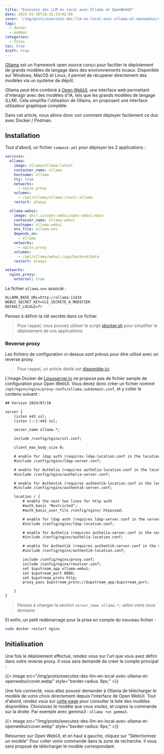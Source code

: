 ```yaml
---
title: "Executez des LLM en local avec Ollama et OpenWebUI"
date: 2025-03-30T18:15:25+02:00
cover: "/img/posts/executez-des-llm-en-local-avec-ollama-et-openwebui/cover.webp"
tags:
  - docker
  - podman
categories:
  - Tutos
toc: true
draft: true
---
```


[Ollama](https://ollama.com/) est un framework open source conçu pour faciliter le déploiement de grands modèles de langage dans des environnements locaux. Disponible sur Windows, MacOS et Linux, il permet de récupérer directement des modèles via un système de dépôt.

Ollama peut être combiné à [Open WebUI](https://github.com/open-webui/open-webui), une interface web permettant d'interagir avec des modèles d'IA, tels que les grands modèles de langage (LLM). Cela simplifie l'utilisation de Ollama, en proposant une interface utilisateur graphique complète.

Dans cet article, nous allons donc voir comment déployer facilement ce duo avec Docker / Podman.

## Installation

Tout d'abord, un fichier `compose.yml` pour déployer les 2 applications :

```yml
services:
  ollama:
    image: ollama/ollama:latest
    container_name: ollama
    hostname: ollama
    tty: true
    networks:
      - nginx_proxy
    volumes:
      - /opt/ollama/ollama:/root/.ollama
    restart: always

  ollama-webui:
    image: ghcr.io/open-webui/open-webui:main
    container_name: ollama-webui
    hostname: ollama-webui
    env_file: ollama.env
    depends_on:
      - ollama
    networks:
      - nginx_proxy
    volumes:
      - /opt/ollama/webui:/app/backend/data
    restart: always

networks:
  nginx_proxy:
    external: true
```

Le fichier `ollama.env` associé : 

```txt
OLLAMA_BASE_URL=http://ollama:11434
WEBUI_SECRET_KEY=CLE_SECRETE_A_MODIFIER
DEFAULT_LOCALE=fr
```

Pensez à définir la clé secrète dans ce fichier.

> Pour rappel, vous pouvez utiliser le script [jdocker.sh](https://github.com/jeremky/jdocker) pour simplifier le déploiement de vos applications

### Reverse proxy

Les fichiers de configuration ci-dessus sont prévus pour être utilisé avec un reverse proxy.

> Pour rappel, un article dédié est [disponible ici](/posts/reverse-proxy-nginx/).

L'image Docker de [Linuxserver.io](https://docs.linuxserver.io/general/swag/) ne propose pas de fichier sample de configuration pour Open WebUI. Vous devez donc créer un fichier nommé `/opt/nginx/nginx/proxy-confs/ollama.subdomain.conf`, et y coller le contenu suivant :

```txt
## Version 2024/07/16

server {
    listen 443 ssl;
    listen [::]:443 ssl;

    server_name ollama.*;

    include /config/nginx/ssl.conf;

    client_max_body_size 0;

    # enable for ldap auth (requires ldap-location.conf in the location block)
    #include /config/nginx/ldap-server.conf;

    # enable for Authelia (requires authelia-location.conf in the location block)
    #include /config/nginx/authelia-server.conf;

    # enable for Authentik (requires authentik-location.conf in the location block)
    #include /config/nginx/authentik-server.conf;

    location / {
        # enable the next two lines for http auth
        #auth_basic "Restricted";
        #auth_basic_user_file /config/nginx/.htpasswd;

        # enable for ldap auth (requires ldap-server.conf in the server block)
        #include /config/nginx/ldap-location.conf;

        # enable for Authelia (requires authelia-server.conf in the server block)
        #include /config/nginx/authelia-location.conf;

        # enable for Authentik (requires authentik-server.conf in the server block)
        #include /config/nginx/authentik-location.conf;

        include /config/nginx/proxy.conf;
        include /config/nginx/resolver.conf;
        set $upstream_app ollama-webui;
        set $upstream_port 8080;
        set $upstream_proto http;
        proxy_pass $upstream_proto://$upstream_app:$upstream_port;

    }
}
```

> Pensez à changer la section `server_name ollama.*;` selon votre sous domaine.

Et enfin, un petit redémarrage pour la prise en compte du nouveau fichier :

```bash
sudo docker restart nginx
```

## Initialisation

Une fois le déploiement effectué, rendez vous sur l'url que vous avez défini dans votre reverse proxy. Il vous sera demandé de créer le compte principal : 

{{< image src="/img/posts/executez-des-llm-en-local-avec-ollama-et-openwebui/cover.webp" style="border-radius: 8px;" >}}

Une fois connecté, vous allez pouvoir demander à Ollama de télécharger le modèle de votre choix directement depuis l'interface de Open WebUI. Tout d'abord, rendez vous sur [cette page](https://ollama.com/search) pour consulter la liste des modèles disponibles. Choisissez le modèle que vous voulez, et copiez la commande sur la droite. Par exemple avec gemma3 : `ollama run gemma3`.

{{< image src="/img/posts/executez-des-llm-en-local-avec-ollama-et-openwebui/cover.webp" style="border-radius: 8px;" >}}


Retournez sur Open WebUI, et en haut à gauche, cliquez sur "Sélectionnez un modèle" Pour coller votre commande dans la zone de recherche. Il vous sera proposé de télécharger le modèle correspondant.


